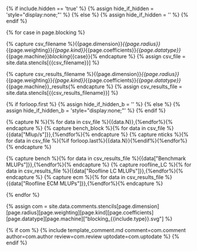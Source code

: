 {% if include.hidden == 'true' %}
	{% assign hide_if_hidden = 'style="display:none;"' %}
{% else %}
	{% assign hide_if_hidden = '' %}
{% endif %}
<div  markdown="1" class="blocking" {{hide_if_hidden}} >

{% for case in page.blocking %}

{% capture csv_filename %}{{page.dimension}}_{{page.radius}}_{{page.weighting}}_{{page.kind}}_{{page.coefficients}}_{{page.datatype}}_{{page.machine}}_blocking_{{case}}{% endcapture %}
{% assign csv_file = site.data.stencils[{{csv_filename}}] %}

{% capture csv_results_filename %}{{page.dimension}}_{{page.radius}}_{{page.weighting}}_{{page.kind}}_{{page.coefficients}}_{{page.datatype}}_{{page.machine}}_results{% endcapture %}
{% assign csv_results_file = site.data.stencils[{{csv_results_filename}}] %}

{% if forloop.first %}
  {% assign hide_if_hidden_b = '' %}
{% else %}
  {% assign hide_if_hidden_b = 'style="display:none;"' %}
{% endif %}

<div id="blocking_{{case}}" {{hide_if_hidden_b}}></div>

{% capture N %}{% for data in csv_file %}{{data.N}},{%endfor%}{% endcapture %}
{% capture bench_block %}{% for data in csv_file %}{{data["Mlup/s"]}},{%endfor%}{% endcapture %}
{% capture nticks %}{% for data in csv_file %}{%if forloop.last%}{{data.N}}{%endif%}{%endfor%}{% endcapture %}

{% capture bench %}{% for data in csv_results_file %}{{data["Benchmark MLUPs"]}},{%endfor%}{% endcapture %}
{% capture roofline_LC %}{% for data in csv_results_file %}{{data["Roofline LC MLUPs"]}},{%endfor%}{% endcapture %}
{% capture ecm %}{% for data in csv_results_file %}{{data["Roofline ECM MLUPs"]}},{%endfor%}{% endcapture %}

<script>
var trace_benchmark = {
  type: "scatter",
  mode: "markers",
  marker: { symbol: "cross-thin-open" },
  x: [{{N}}],
  y: [{{bench}}],
  line: {color: 'black'},
  name: "Benchmark"
};
var trace_benchmark_block = {
  type: "scatter",
  mode: "markers",
  marker: { symbol: "cross-thin-open" },
  x: [{{N}}],
  y: [{{bench_block}}],
  line: {color: 'green'},
  name: "Benchmark w/ {{case}} blocking"
};
var trace_roofline = {
  type: "scatter",
  mode: "lines",
  x: [{{N}}],
  y: [{{roofline_LC}}],
  line: {color: '#1f77b4'},
  name: "Roofline LC"
};
var trace_ecm = {
  type: "scatter",
  mode: "lines",
  x: [{{N}}],
  y: [{{ecm}}],
  line: {color: '#ff7f0e'},
  name: "ECM"
};

var data = [trace_benchmark,trace_benchmark_block,trace_roofline,trace_ecm];

var layout = {
  xaxis: {title: "Grid Size (N^{{page.dimension | replace: 'D', ''}})",
          rangemode: "tozero"},
  yaxis: {title: 'Performance [MLUP/s]',
          rangemode: "tozero"},
  margin: { l: 50, r: 35, t: 10, b: 40},
  legend: { orientation: "h",y:1.1},
  width: 600,
  height: 450,
};

var config = {locale: 'en'};
Plotly.newPlot('blocking_{{case}}', data, layout, config);
</script>

{% endfor %}

{% assign com = site.data.comments.stencils[page.dimension][page.radius][page.weighting][page.kind][page.coefficients][page.datatype][page.machine]["blocking_{{include.type}}.svg"] %}

{% if com %}
{% include template_comment.md comment=com.comment author=com.author review=com.review uptodate=com.uptodate %}
{% endif %}
</div>
